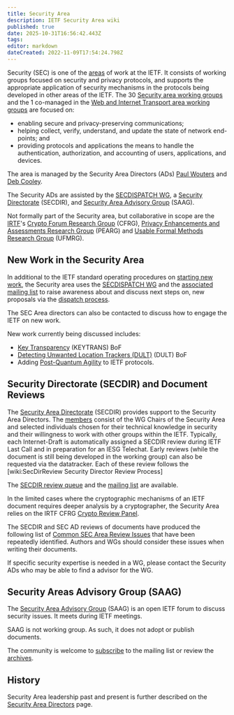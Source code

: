 ```yaml
---
title: Security Area
description: IETF Security Area wiki
published: true
date: 2025-10-31T16:56:42.443Z
tags: 
editor: markdown
dateCreated: 2022-11-09T17:54:24.798Z
---
```


Security (SEC) is one of the [areas](https://www.ietf.org/topics/areas/) of work at the IETF.  It consists of working groups focused on security and privacy protocols, and supports the appropriate application of security mechanisms in the protocols being developed in other areas of the IETF.  The 30 [Security area working groups](https://datatracker.ietf.org/wg/#sec) and the 1 co-managed in the [Web and Internet Transport area working groups](https://datatracker.ietf.org/wg/#wit) are focused on:
* enabling secure and privacy-preserving communications; 
* helping collect, verify, understand, and update the state of network end-points; and
* providing protocols and applications the means to handle the authentication, authorization, and accounting of users, applications, and devices.

The area is managed by the Security Area Directors (ADs)  [Paul Wouters](https://datatracker.ietf.org/person/Paul%20Wouters) and [Deb Cooley](https://datatracker.ietf.org/person/Deb%20Cooley).

The Security ADs are assisted by the [SECDISPATCH WG](https://datatracker.ietf.org/wg/secdispatch/documents/), a [Security Directorate](/group/secdir) (SECDIR), and [Security Area Advisory Group](https://datatracker.ietf.org/group/saag/about/) (SAAG).

Not formally part of the Security area, but collaborative in scope are the [IRTF](https://irtf.org/)'s [Crypto Forum Research Group](https://datatracker.ietf.org/rg/cfrg/about/) (CFRG),  [Privacy Enhancements and Assessments Research Group](https://datatracker.ietf.org/rg/pearg/about/) (PEARG) and [Usable Formal Methods Research Group](https://datatracker.ietf.org/rg/ufmrg/about/) (UFMRG).

## New Work in the Security Area

In additional to the IETF standard operating procedures on [starting new work](https://www.ietf.org/standards/process/new-work/), the Security area uses the [SECDISPATCH WG](https://datatracker.ietf.org/wg/secdispatch/documents/) and the [associated mailing list](https://mailarchive.ietf.org/arch/browse/secdispatch/) to raise awareness about and discuss next steps on, new proposals via the [dispatch process](https://wiki.ietf.org/group/secdir/SecDirReview).

The SEC Area directors can also be contacted to discuss how to engage the IETF on new work.

New work currently being discussed includes:
* [Key Transparency](https://datatracker.ietf.org/wg/keytrans/about/) (KEYTRANS) BoF
* [Detecting Unwanted Location Trackers (DULT)](https://datatracker.ietf.org/wg/dult/about/) (DULT) BoF
* Adding [Post-Quantum Agility](/group/sec/PQCAgility) to IETF protocols.

## Security Directorate (SECDIR) and Document Reviews

The [Security Area Directorate](https://datatracker.ietf.org/group/secdir/about/) (SECDIR) provides support to the Security Area Directors. The [members](https://datatracker.ietf.org/group/secdir/reviewers/) consist of the WG Chairs of the Security Area and selected individuals chosen for their technical knowledge in security and their willingness to work with other groups within the IETF.  Typically, each Internet-Draft is automatically assigned a SECDIR review during IETF Last Call and in preparation for an IESG Telechat.  Early reviews (while the document is still being developed in the working group) can also be requested via the datatracker.  Each of these review follows the [wiki:SecDirReview Security Director Review Process]

The [SECDIR review queue](https://datatracker.ietf.org/group/secdir/reviews/) and the [mailing list](https://mailarchive.ietf.org/arch/browse/secdir/) are available.

In the limited cases where the cryptographic mechanisms of an IETF document requires deeper analysis by a cryptographer, the Security Area relies on the IRTF CFRG [Crypto Review Panel](https://trac.ietf.org/trac/irtf/wiki/Crypto%20Review%20Panel).

The SECDIR and SEC AD reviews of documents have produced the following list of [Common SEC Area Review Issues](/group/sec/typicalSECareaissues) that have been repeatedly identified.  Authors and WGs should consider these issues when writing their documents.

If specific security expertise is needed in a WG, please contact the Security ADs who may be able to find a advisor for the WG.

## Security Areas Advisory Group (SAAG)

The [Security Area Advisory Group](https://datatracker.ietf.org/group/saag/about/) (SAAG) is an open IETF forum to discuss security issues. It meets during IETF meetings.

SAAG is not working group.  As such, it does not adopt or publish documents.

The community is welcome to [subscribe](https://www.ietf.org/mailman/listinfo/saag/) to the mailing list or review the [archives](https://mailarchive.ietf.org/arch/browse/saag/).


## History

Security Area leadership past and present is further described on the [Security Area Directors](/group/sec/secADs) page.

&nbsp;

